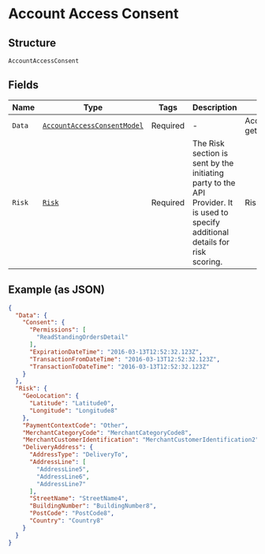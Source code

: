 
# Account Access Consent

## Structure

`AccountAccessConsent`

## Fields

| Name | Type | Tags | Description | Getter | Setter |
|  --- | --- | --- | --- | --- | --- |
| `Data` | [`AccountAccessConsentModel`](../../doc/models/account-access-consent-model.md) | Required | - | AccountAccessConsentModel getData() | setData(AccountAccessConsentModel data) |
| `Risk` | [`Risk`](../../doc/models/risk.md) | Required | The Risk section is sent by the initiating party to the API Provider. It is used to specify additional details for risk scoring. | Risk getRisk() | setRisk(Risk risk) |

## Example (as JSON)

```json
{
  "Data": {
    "Consent": {
      "Permissions": [
        "ReadStandingOrdersDetail"
      ],
      "ExpirationDateTime": "2016-03-13T12:52:32.123Z",
      "TransactionFromDateTime": "2016-03-13T12:52:32.123Z",
      "TransactionToDateTime": "2016-03-13T12:52:32.123Z"
    }
  },
  "Risk": {
    "GeoLocation": {
      "Latitude": "Latitude0",
      "Longitude": "Longitude8"
    },
    "PaymentContextCode": "Other",
    "MerchantCategoryCode": "MerchantCategoryCode8",
    "MerchantCustomerIdentification": "MerchantCustomerIdentification2",
    "DeliveryAddress": {
      "AddressType": "DeliveryTo",
      "AddressLine": [
        "AddressLine5",
        "AddressLine6",
        "AddressLine7"
      ],
      "StreetName": "StreetName4",
      "BuildingNumber": "BuildingNumber8",
      "PostCode": "PostCode8",
      "Country": "Country8"
    }
  }
}
```

